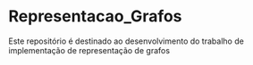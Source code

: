 # Representacao_Grafos
Este repositório é destinado ao desenvolvimento do trabalho de implementação de representação de grafos 
